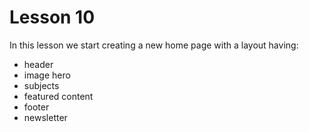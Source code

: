 # Lesson 10

In this lesson we start creating a new home page with a layout having:
* header
* image hero
* subjects
* featured content
* footer
* newsletter